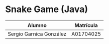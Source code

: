 # Snake Game (Java)
| Alumno                            | Matrícula |
| --------------------------------- | --------- |
| Sergio Garnica González           | A01704025 |
